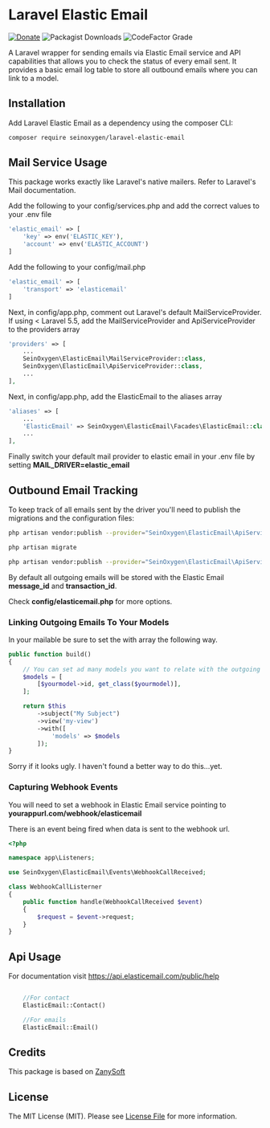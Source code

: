 # Laravel Elastic Email #

[![Donate](https://img.shields.io/badge/Donate-PayPal-green.svg)](https://www.paypal.com/donate/?hosted_button_id=6CYVR8U4VDMAA) ![Packagist Downloads](https://img.shields.io/packagist/dt/seinoxygen/laravel-elastic-email?label=Downloads) ![CodeFactor Grade](https://img.shields.io/codefactor/grade/github/seinoxygen/laravel-elastic-email?label=Quality)

A Laravel wrapper for sending emails via Elastic Email service and API capabilities that allows you to check the status of every email sent.
It provides a basic email log table to store all outbound emails where you can link to a model.

## Installation

Add Laravel Elastic Email as a dependency using the composer CLI:

```bash
composer require seinoxygen/laravel-elastic-email
```

## Mail Service Usage

This package works exactly like Laravel's native mailers. Refer to Laravel's Mail documentation.

Add the following to your config/services.php and add the correct values to your .env file

```php
'elastic_email' => [
	'key' => env('ELASTIC_KEY'),
	'account' => env('ELASTIC_ACCOUNT')
]
```

Add the following to your config/mail.php

```php
'elastic_email' => [
	'transport' => 'elasticemail'
]
```

Next, in config/app.php, comment out Laravel's default MailServiceProvider. If using < Laravel 5.5, add the MailServiceProvider and ApiServiceProvider to the providers array

```php
'providers' => [
    ...
    SeinOxygen\ElasticEmail\MailServiceProvider::class,
    SeinOxygen\ElasticEmail\ApiServiceProvider::class,
    ...
],
```

Next, in config/app.php, add the ElasticEmail to the aliases array

```php
'aliases' => [
    ...
    'ElasticEmail' => SeinOxygen\ElasticEmail\Facades\ElasticEmail::class,
    ...
],
```

Finally switch your default mail provider to elastic email in your .env file by setting **MAIL_DRIVER=elastic_email**

## Outbound Email Tracking

To keep track of all emails sent by the driver you'll need to publish the migrations and the configuration files:

```bash
php artisan vendor:publish --provider="SeinOxygen\ElasticEmail\ApiServiceProvider" --tag="migrations"
```

```bash
php artisan migrate
```

```bash
php artisan vendor:publish --provider="SeinOxygen\ElasticEmail\ApiServiceProvider" --tag="config"
```

By default all outgoing emails will be stored with the Elastic Email **message_id** and **transaction_id**.

Check **config/elasticemail.php** for more options.

### Linking Outgoing Emails To Your Models ###

In your mailable be sure to set the with array the following way.

```php
public function build()
{
    // You can set ad many models you want to relate with the outgoing email
    $models = [
        [$yourmodel->id, get_class($yourmodel)],
    ];

    return $this
        ->subject("My Subject")
        ->view('my-view')
        ->with([
            'models' => $models
        ]);
}
```

Sorry if it looks ugly. I haven't found a better way to do this...yet.

### Capturing Webhook Events ###

You will need to set a webhook in Elastic Email service pointing to **yourappurl.com/webhook/elasticemail**

There is an event being fired when data is sent to the webhook url.

```php
<?php

namespace app\Listeners;

use SeinOxygen\ElasticEmail\Events\WebhookCallReceived;

class WebhookCallListerner
{
    public function handle(WebhookCallReceived $event)
    {
        $request = $event->request;
    }
}
```

## Api Usage

For documentation visit https://api.elasticemail.com/public/help

```php

    //For contact
    ElasticEmail::Contact()

    //For emails
    ElasticEmail::Email()

```

## Credits

This package is based on [ZanySoft](https://github.com/zanysoft/laravel-elastic-email)

## License

The MIT License (MIT). Please see [License File](LICENSE.md) for more information.
